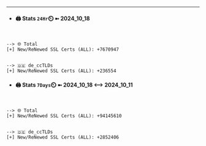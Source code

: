 

---
- #### 🖨️ **Stats** `24Hr`⏲️ ➼ 2024_10_18
```console


--> 🌐 Total
[+] New/ReNewed SSL Certs (ALL): +7670947


--> 🇩🇪 de_ccTLDs
[+] New/ReNewed SSL Certs (ALL): +236554

```

- #### 🖨️ **Stats** `7Days`⏲️ ➼ 2024_10_18 <--> 2024_10_11
```console


--> 🌐 Total
[+] New/ReNewed SSL Certs (ALL): +94145610


--> 🇩🇪 de_ccTLDs
[+] New/ReNewed SSL Certs (ALL): +2852406

```

